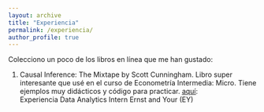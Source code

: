 ```yaml
---
layout: archive
title: "Experiencia"
permalink: /experiencia/
author_profile: true
---
```


Colecciono un poco de los libros en línea que me han gustado:
1. Causal Inference: The Mixtape by Scott Cunningham. Libro super interesante que usé en el curso de Econometría Intermedia: Micro. Tiene ejemplos muy didácticos y código para practicar. <u><a href="https://mixtape.scunning.com/">aquí</a></u>:<br/>
Experiencia
Data Analytics Intern
Ernst and Your (EY)

